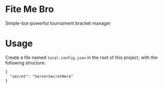 # Fite Me Bro

Simple-but-powerful tournament bracket manager

# Usage

Create a file named `local.config.json` in the root of this project, with
the following structure:

```
{
  "secret": "ServerSecretHere"
}
```
